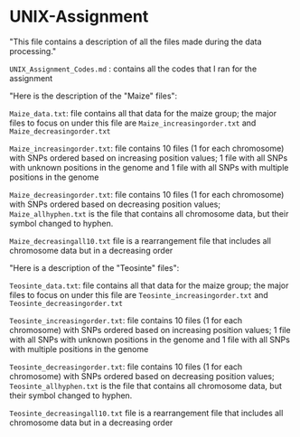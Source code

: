 # UNIX-Assignment

"This file contains a description of all the files made during the data processing."

`UNIX_Assignment_Codes.md` : contains all the codes that I ran for the assignment

"Here is the description of the "Maize" files":

`Maize_data.txt`: file contains all that data for the maize group; the major files to focus on under this file are `Maize_increasingorder.txt` and `Maize_decreasingorder.txt`

`Maize_increasingorder.txt`: file contains 10 files (1 for each chromosome) with SNPs ordered based on increasing position values; 1 file with all SNPs with unknown positions in the genome and 1 file with all SNPs with multiple positions in the genome

`Maize_decreasingorder.txt`: file contains 10 files (1 for each chromosome) with SNPs ordered based on decreasing position values; `Maize_allhyphen.txt` is the file that contains all chromosome data, but their symbol changed to hyphen. 

`Maize_decreasingall10.txt` file is a rearrangement file that includes all chromosome data but in a decreasing order

"Here is a description of the "Teosinte" files":

`Teosinte_data.txt`: file contains all that data for the maize group; the major files to focus on under this file are `Teosinte_increasingorder.txt` and `Teosinte_decreasingorder.txt`

`Teosinte_increasingorder.txt`: file contains 10 files (1 for each chromosome) with SNPs ordered based on increasing position values; 1 file with all SNPs with unknown positions in the genome and 1 file with all SNPs with multiple positions in the genome

`Teosinte_decreasingorder.txt`: file contains 10 files (1 for each chromosome) with SNPs ordered based on decreasing position values; `Teosinte_allhyphen.txt` is the file that contains all chromosome data, but their symbol changed to hyphen.

`Teosinte_decreasingall10.txt` file is a rearrangement file that includes all chromosome data but in a decreasing order
